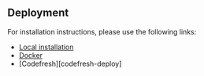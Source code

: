 ## Deployment 

For installation instructions, please use the following links:

* [Local installation][install-local]
* [Docker][docker-deploy]
* [Codefresh][codefresh-deploy]
 

[install-local]: https://github.com/nSoftteco/demo_nodejs_auth/wiki/Local-instalation
[docker-deploy]: 
[codefresh-deploy]: 
